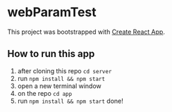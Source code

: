# webParamTest

This project was bootstrapped with [Create React App](https://github.com/facebook/create-react-app).

## How to run this app

1. after cloning this repo `cd server `
2. run `npm install && npm start`
3. open a new terminal window
4. on the repo `cd app `
5. run `npm install && npm start` done!
